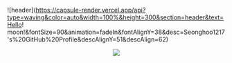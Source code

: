 ![header](https://capsule-render.vercel.app/api?type=waving&color=auto&width=100%&height=300&section=header&text=Hello! moon!&fontSize=90&animation=fadeIn&fontAlignY=38&desc=Seonghoo1217's%20GitHub%20Profile&descAlignY=51&descAlign=62)

<p align="center">
    <a href="https://skillicons.dev">
        <img src="https://skillicons.dev/icons?i=js,java,html,css,react,mysql,eclipse&perline=3" />
    </a>
</p>
